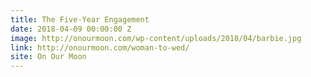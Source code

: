 ```yaml
---
title: The Five-Year Engagement
date: 2018-04-09 00:00:00 Z
image: http://onourmoon.com/wp-content/uploads/2018/04/barbie.jpg
link: http://onourmoon.com/woman-to-wed/
site: On Our Moon
---
```



